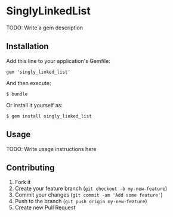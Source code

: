 # SinglyLinkedList

TODO: Write a gem description

## Installation

Add this line to your application's Gemfile:

    gem 'singly_linked_list'

And then execute:

    $ bundle

Or install it yourself as:

    $ gem install singly_linked_list

## Usage

TODO: Write usage instructions here

## Contributing

1. Fork it
2. Create your feature branch (`git checkout -b my-new-feature`)
3. Commit your changes (`git commit -am 'Add some feature'`)
4. Push to the branch (`git push origin my-new-feature`)
5. Create new Pull Request
